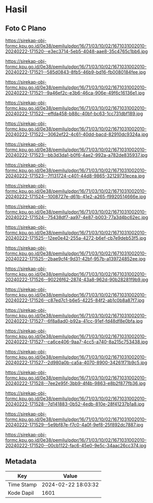 # Hasil

## Foto C Plano

https://sirekap-obj-formc.kpu.go.id/0e38/pemilu/pdpr/16/71/03/10/02/1671031002010-20240222-171520--e3ec3714-5eb5-4048-aae8-35c4765c1bb6.jpg

https://sirekap-obj-formc.kpu.go.id/0e38/pemilu/pdpr/16/71/03/10/02/1671031002010-20240222-171521--585d0843-8fb5-46b9-bd16-fb0080184fee.jpg

https://sirekap-obj-formc.kpu.go.id/0e38/pemilu/pdpr/16/71/03/10/02/1671031002010-20240222-171521--9a46ef2c-e3b6-46ca-906e-49f6c16136e1.jpg

https://sirekap-obj-formc.kpu.go.id/0e38/pemilu/pdpr/16/71/03/10/02/1671031002010-20240222-171522--effda458-b88c-40bf-bc63-1cc731dbf189.jpg

https://sirekap-obj-formc.kpu.go.id/0e38/pemilu/pdpr/16/71/03/10/02/1671031002010-20240222-171522--3062ef22-4c61-40dd-bacd-82910dc9324a.jpg

https://sirekap-obj-formc.kpu.go.id/0e38/pemilu/pdpr/16/71/03/10/02/1671031002010-20240222-171523--bb3d3da1-b0f6-4ae2-992a-a782de835937.jpg

https://sirekap-obj-formc.kpu.go.id/0e38/pemilu/pdpr/16/71/03/10/02/1671031002010-20240222-171523--7f131724-c401-44d8-9865-32129731ecea.jpg

https://sirekap-obj-formc.kpu.go.id/0e38/pemilu/pdpr/16/71/03/10/02/1671031002010-20240222-171524--1008727e-d61b-41e2-a265-f9920514666e.jpg

https://sirekap-obj-formc.kpu.go.id/0e38/pemilu/pdpr/16/71/03/10/02/1671031002010-20240222-171524--75438df7-aa97-4e87-b003-77a3d4bc62ec.jpg

https://sirekap-obj-formc.kpu.go.id/0e38/pemilu/pdpr/16/71/03/10/02/1671031002010-20240222-171525--12ee0e42-255a-4272-b6ef-cb7e9deb53f5.jpg

https://sirekap-obj-formc.kpu.go.id/0e38/pemilu/pdpr/16/71/03/10/02/1671031002010-20240222-171525--2bae9cf4-9d31-42bf-957b-a139724852ee.jpg

https://sirekap-obj-formc.kpu.go.id/0e38/pemilu/pdpr/16/71/03/10/02/1671031002010-20240222-171526--90226f62-2874-43a8-962d-90b28281f9b9.jpg

https://sirekap-obj-formc.kpu.go.id/0e38/pemilu/pdpr/16/71/03/10/02/1671031002010-20240222-171526--c87ed7c1-b6e5-4225-84f2-ab1c0b8a87f7.jpg

https://sirekap-obj-formc.kpu.go.id/0e38/pemilu/pdpr/16/71/03/10/02/1671031002010-20240222-171527--6f8a8ad0-b92a-41cc-91ef-fd48df8e0bfa.jpg

https://sirekap-obj-formc.kpu.go.id/0e38/pemilu/pdpr/16/71/03/10/02/1671031002010-20240222-171527--ca6ce406-9aa7-4cc5-a740-8a215c753438.jpg

https://sirekap-obj-formc.kpu.go.id/0e38/pemilu/pdpr/16/71/03/10/02/1671031002010-20240222-171527--2d980a0b-ca5a-4070-8900-34261f71b9c5.jpg

https://sirekap-obj-formc.kpu.go.id/0e38/pemilu/pdpr/16/71/03/10/02/1671031002010-20240222-171528--7ee2e95f-3bb9-4f4b-9863-e8b2f877fb36.jpg

https://sirekap-obj-formc.kpu.go.id/0e38/pemilu/pdpr/16/71/03/10/02/1671031002010-20240222-171528--7d141883-0b52-4edb-810e-28f41237b1a8.jpg

https://sirekap-obj-formc.kpu.go.id/0e38/pemilu/pdpr/16/71/03/10/02/1671031002010-20240222-171529--5e9bf87e-f7c0-4a0f-9ef8-25f892dc7887.jpg

https://sirekap-obj-formc.kpu.go.id/0e38/pemilu/pdpr/16/71/03/10/02/1671031002010-20240222-171520--00cb1122-fac6-45e0-9e5c-34aac26cc374.jpg


## Metadata

| Key        | Value               |
| ---------- | ------------------- |
| Time Stamp | 2024-02-22 18:03:32 |
| Kode Dapil | 1601                |



